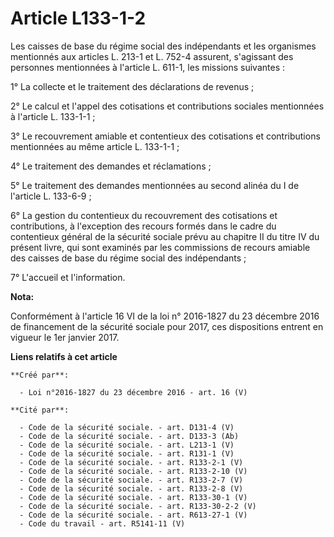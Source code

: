 # Article L133-1-2

Les caisses de base du régime social des indépendants et les organismes  mentionnés aux articles L. 213-1 et L. 752-4
assurent, s'agissant des  personnes mentionnées à l'article L. 611-1, les missions suivantes : 

1° La collecte et le traitement des déclarations de revenus ; 

2° Le calcul et l'appel des cotisations et contributions sociales mentionnées à l'article L. 133-1-1 ; 

3° Le recouvrement amiable et contentieux des cotisations et contributions mentionnées au même article L. 133-1-1 ; 

4° Le traitement des demandes et réclamations ; 

5° Le traitement des demandes mentionnées au second alinéa du I de l'article L. 133-6-9 ; 

6° La gestion du contentieux du recouvrement des cotisations et  contributions, à l'exception des recours formés dans le
cadre du  contentieux général de la sécurité sociale prévu au chapitre II du titre  IV du présent livre, qui sont examinés
par les commissions de recours  amiable des caisses de base du régime social des indépendants ; 

7° L'accueil et l'information.

**Nota:**

Conformément à l'article 16 VI de la loi n° 2016-1827 du 23 décembre 2016 de financement de la sécurité sociale pour 2017,
ces dispositions entrent en vigueur le 1er janvier 2017.

**Liens relatifs à cet article**

	**Créé par**:

	  - Loi n°2016-1827 du 23 décembre 2016 - art. 16 (V)

	**Cité par**:

	  - Code de la sécurité sociale. - art. D131-4 (V)
	  - Code de la sécurité sociale. - art. D133-3 (Ab)
	  - Code de la sécurité sociale. - art. L213-1 (V)
	  - Code de la sécurité sociale. - art. R131-1 (V)
	  - Code de la sécurité sociale. - art. R133-2-1 (V)
	  - Code de la sécurité sociale. - art. R133-2-10 (V)
	  - Code de la sécurité sociale. - art. R133-2-7 (V)
	  - Code de la sécurité sociale. - art. R133-2-8 (V)
	  - Code de la sécurité sociale. - art. R133-30-1 (V)
	  - Code de la sécurité sociale. - art. R133-30-2-2 (V)
	  - Code de la sécurité sociale. - art. R613-27-1 (V)
	  - Code du travail - art. R5141-11 (V)
